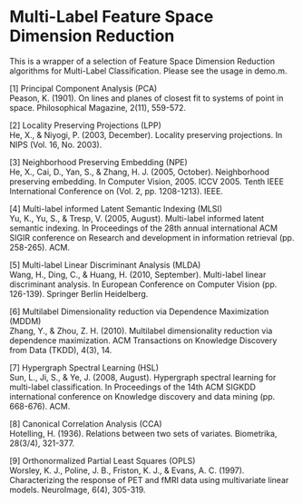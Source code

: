 # Multi-Label Feature Space Dimension Reduction

This is a wrapper of a selection of Feature Space Dimension Reduction algorithms for Multi-Label Classification. Please see the usage in demo.m.

[1] Principal Component Analysis (PCA) <br /> 
Peason, K. (1901). On lines and planes of closest fit to systems of point in space. Philosophical Magazine, 2(11), 559-572.

[2] Locality Preserving Projections (LPP) <br /> 
He, X., & Niyogi, P. (2003, December). Locality preserving projections. In NIPS (Vol. 16, No. 2003).

[3] Neighborhood Preserving Embedding (NPE) <br /> 
He, X., Cai, D., Yan, S., & Zhang, H. J. (2005, October). Neighborhood preserving embedding. In Computer Vision, 2005. ICCV 2005. Tenth IEEE International Conference on (Vol. 2, pp. 1208-1213). IEEE.

[4] Multi-label informed Latent Semantic Indexing (MLSI) <br />
Yu, K., Yu, S., & Tresp, V. (2005, August). Multi-label informed latent semantic indexing. In Proceedings of the 28th annual international ACM SIGIR conference on Research and development in 
information retrieval (pp. 258-265). ACM.

[5] Multi-label Linear Discriminant Analysis (MLDA) <br />
Wang, H., Ding, C., & Huang, H. (2010, September). Multi-label linear discriminant analysis. In European Conference on Computer Vision (pp. 126-139). Springer Berlin Heidelberg.

[6] Multilabel Dimensionality reduction via Dependence Maximization (MDDM) <br />
Zhang, Y., & Zhou, Z. H. (2010). Multilabel dimensionality reduction via dependence maximization. ACM Transactions on Knowledge Discovery from Data (TKDD), 4(3), 14.

[7] Hypergraph Spectral Learning (HSL) <br />
Sun, L., Ji, S., & Ye, J. (2008, August). Hypergraph spectral learning for multi-label classification. In Proceedings of the 14th ACM SIGKDD international conference on Knowledge discovery and data mining (pp. 668-676). ACM.

[8] Canonical Correlation Analysis (CCA) <br />
Hotelling, H. (1936). Relations between two sets of variates. Biometrika, 28(3/4), 321-377.

[9] Orthonormalized Partial Least Squares (OPLS) <br />
Worsley, K. J., Poline, J. B., Friston, K. J., & Evans, A. C. (1997). Characterizing the response of PET and fMRI data using multivariate linear models. NeuroImage, 6(4), 305-319.
